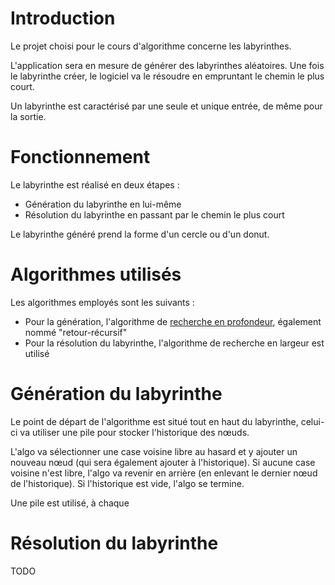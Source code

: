 # Introduction

Le projet choisi pour le cours d'algorithme concerne les labyrinthes.

L'application sera en mesure de générer des labyrinthes aléatoires. Une fois le labyrinthe créer, le logiciel va le résoudre en empruntant le chemin le plus court.

Un labyrinthe est caractérisé par une seule et unique entrée, de même pour la sortie.

# Fonctionnement

Le labyrinthe est réalisé en deux étapes :

- Génération du labyrinthe en lui-même
- Résolution du labyrinthe en passant par le chemin le plus court

Le labyrinthe généré prend la forme d'un cercle ou d'un donut.

# Algorithmes utilisés

Les algorithmes employés sont les suivants :

-   Pour la génération, l'algorithme de [recherche en profondeur](https://en.wikipedia.org/wiki/Maze_generation_algorithm#Randomized_depth-first_search), également nommé "retour-récursif"
-   Pour la résolution du labyrinthe, l'algorithme de recherche en largeur est utilisé

# Génération du labyrinthe

Le point de départ de l'algorithme est situé tout en haut du labyrinthe, celui-ci va utiliser une pile pour stocker l'historique des nœuds.

L'algo va sélectionner une case voisine libre au hasard et y ajouter un nouveau nœud (qui sera également ajouter à l'historique). Si aucune case voisine n'est libre, l'algo va revenir en arrière (en enlevant le dernier nœud de l'historique). Si l'historique est vide, l'algo se termine.

Une pile est utilisé, à chaque

# Résolution du labyrinthe

TODO

